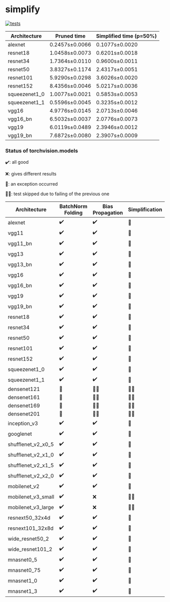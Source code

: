 # simplify

[![tests](https://github.com/EIDOSlab/simplify/actions/workflows/test.yaml/badge.svg)](https://github.com/EIDOSlab/simplify/actions/workflows/test.yaml)

| Architecture   | Pruned time    | Simplified time (p=50%)   |
|----------------|----------------|---------------------------|
| alexnet        | 0.2457s±0.0066 | 0.1077s±0.0020            |
| resnet18       | 1.0458s±0.0073 | 0.6201s±0.0018            |
| resnet34       | 1.7364s±0.0110 | 0.9600s±0.0011            |
| resnet50       | 3.8327s±0.1174 | 2.4317s±0.0051            |
| resnet101      | 5.9290s±0.0298 | 3.6026s±0.0020            |
| resnet152      | 8.4356s±0.0046 | 5.0217s±0.0036            |
| squeezenet1_0  | 1.0077s±0.0021 | 0.5853s±0.0053            |
| squeezenet1_1  | 0.5596s±0.0045 | 0.3235s±0.0012            |
| vgg16          | 4.9776s±0.0145 | 2.0713s±0.0046            |
| vgg16_bn       | 6.5032s±0.0037 | 2.0776s±0.0073            |
| vgg19          | 6.0119s±0.0489 | 2.3946s±0.0012            |
| vgg19_bn       | 7.6872s±0.0080 | 2.3907s±0.0009            |

### Status of torchvision.models

:heavy_check_mark:: all good

:x:: gives different results

:cursing_face:: an exception occurred

:man_shrugging:: test skipped due to failing of the previous one

<!-- table starts -->
|    Architecture    |  BatchNorm Folding  |  Bias Propagation  |  Simplification  |
|--------------------|---------------------|--------------------|------------------|
|      alexnet       | :heavy_check_mark:  | :heavy_check_mark: |  :cursing_face:  |
|       vgg11        | :heavy_check_mark:  | :heavy_check_mark: |  :cursing_face:  |
|      vgg11_bn      | :heavy_check_mark:  | :heavy_check_mark: |  :cursing_face:  |
|       vgg13        | :heavy_check_mark:  | :heavy_check_mark: |  :cursing_face:  |
|      vgg13_bn      | :heavy_check_mark:  | :heavy_check_mark: |  :cursing_face:  |
|       vgg16        | :heavy_check_mark:  | :heavy_check_mark: |  :cursing_face:  |
|      vgg16_bn      | :heavy_check_mark:  | :heavy_check_mark: |  :cursing_face:  |
|       vgg19        | :heavy_check_mark:  | :heavy_check_mark: |  :cursing_face:  |
|      vgg19_bn      | :heavy_check_mark:  | :heavy_check_mark: |  :cursing_face:  |
|      resnet18      | :heavy_check_mark:  | :heavy_check_mark: |  :cursing_face:  |
|      resnet34      | :heavy_check_mark:  | :heavy_check_mark: |  :cursing_face:  |
|      resnet50      | :heavy_check_mark:  | :heavy_check_mark: |  :cursing_face:  |
|     resnet101      | :heavy_check_mark:  | :heavy_check_mark: |  :cursing_face:  |
|     resnet152      | :heavy_check_mark:  | :heavy_check_mark: |  :cursing_face:  |
|   squeezenet1_0    | :heavy_check_mark:  | :heavy_check_mark: |  :cursing_face:  |
|   squeezenet1_1    | :heavy_check_mark:  | :heavy_check_mark: |  :cursing_face:  |
|    densenet121     |   :cursing_face:    |  :man_shrugging:   | :man_shrugging:  |
|    densenet161     |   :cursing_face:    |  :man_shrugging:   | :man_shrugging:  |
|    densenet169     |   :cursing_face:    |  :man_shrugging:   | :man_shrugging:  |
|    densenet201     |   :cursing_face:    |  :man_shrugging:   | :man_shrugging:  |
|    inception_v3    | :heavy_check_mark:  | :heavy_check_mark: |  :cursing_face:  |
|     googlenet      | :heavy_check_mark:  | :heavy_check_mark: |  :cursing_face:  |
| shufflenet_v2_x0_5 | :heavy_check_mark:  | :heavy_check_mark: |  :cursing_face:  |
| shufflenet_v2_x1_0 | :heavy_check_mark:  | :heavy_check_mark: |  :cursing_face:  |
| shufflenet_v2_x1_5 | :heavy_check_mark:  | :heavy_check_mark: |  :cursing_face:  |
| shufflenet_v2_x2_0 | :heavy_check_mark:  | :heavy_check_mark: |  :cursing_face:  |
|    mobilenet_v2    | :heavy_check_mark:  | :heavy_check_mark: |  :cursing_face:  |
| mobilenet_v3_small | :heavy_check_mark:  |        :x:         | :man_shrugging:  |
| mobilenet_v3_large | :heavy_check_mark:  |        :x:         | :man_shrugging:  |
|  resnext50_32x4d   | :heavy_check_mark:  | :heavy_check_mark: |  :cursing_face:  |
|  resnext101_32x8d  | :heavy_check_mark:  | :heavy_check_mark: |  :cursing_face:  |
|  wide_resnet50_2   | :heavy_check_mark:  | :heavy_check_mark: |  :cursing_face:  |
|  wide_resnet101_2  | :heavy_check_mark:  | :heavy_check_mark: |  :cursing_face:  |
|     mnasnet0_5     | :heavy_check_mark:  | :heavy_check_mark: |  :cursing_face:  |
|    mnasnet0_75     | :heavy_check_mark:  | :heavy_check_mark: |  :cursing_face:  |
|     mnasnet1_0     | :heavy_check_mark:  | :heavy_check_mark: |  :cursing_face:  |
|     mnasnet1_3     | :heavy_check_mark:  | :heavy_check_mark: |  :cursing_face:  |
<!-- table ends -->